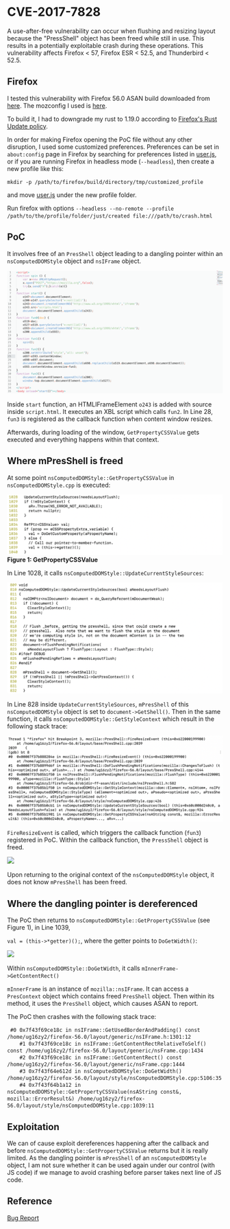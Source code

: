 # CVE-2017-7828

A use-after-free vulnerability can occur when flushing and resizing layout because the "PressShell" object has been freed while still in use. This results in a potentially exploitable crash during these operations. This vulnerability affects Firefox < 57, Firefox ESR < 52.5, and Thunderbird < 52.5.

## Firefox

I tested this vulnerability with Firefox 56.0 ASAN build downloaded from [here](https://ftp.mozilla.org/pub/firefox/releases/56.0/source/). The mozconfig I used is [here](https://github.com/ZihanYe/Firefox-Exploitation/blob/master/Manual%20Exploitation/CVE-2017-7828/mozconfig).

To build it, I had to downgrade my rust to 1.19.0 according to [Firefox's Rust Update policy](https://wiki.mozilla.org/Rust_Update_Policy_for_Firefox).

In order for making Firefox opening the PoC file without any other disruption, I used some customized preferences. Preferences can be set in ```about:config``` page in Firefox by searching for preferences listed in [user.js](https://github.com/ZihanYe/Firefox-Exploitation/blob/master/Manual%20Exploitation/CVE-2017-7828/user.js), or if you are running Firefox in headless mode (```--headless```), then create a new profile like this:

```
mkdir -p /path/to/firefox/build/directory/tmp/customized_profile
```
and move [user.js]() under the new profile folder.

Run firefox with options ```--headless --no-remote --profile /path/to/the/profile/folder/just/created file:///path/to/crash.html```

## PoC

It involves free of an ```PresShell``` object leading to a dangling pointer within an ```nsComputedDOMStyle``` object and ```nsIFrame``` object.

![](images/crash.png)

Inside ```start``` function, an HTMLIFrameElement ```o243``` is added with source inside ```script.html```. It executes an XBL script which calls ```fun2```. In Line 28, ```fun3``` is registered as the callback function when content window resizes.

Afterwards, during loading of the window, ```GetPropertyCSSValue``` gets executed and everything happens within that context.

## Where mPresShell is freed

At some point ```nsComputedDOMStyle::GetPropertyCSSValue``` in ```nsComputedDOMStyle.cpp``` is executed:

![](images/image2.png)
**Figure 1: GetPropertyCSSValue**

In Line 1028, it calls ```nsComputedDOMStyle::UpdateCurrentStyleSources```:

![](images/image1.png)

In Line 828 inside ```UpdateCurrentStyleSources```, ```mPresShell``` of this ```nsComputedDOMStyle``` object is set to ```document->GetShell()```. Then in the same function, it calls ```nsComputedDOMStyle::GetStyleContext``` which result in the following stack trace:

![](images/image3.png)

```FireResizeEvent``` is called, which triggers the callback function (```fun3```) registered in PoC. Within the callback function, the ```PressShell``` object is freed.

![](images/image4.png)

Upon returning to the original context of the ```nsComputedDOMStyle``` object, it does not know ```mPresShell``` has been freed.

## Where the dangling pointer is dereferenced

The PoC then returns to ```nsComputedDOMStyle::GetPropertyCSSValue``` (see Figure 1), in Line 1039, 

```val = (this->*getter)();```, where the getter points to ```DoGetWidth()```:

![](images/image5.png)

Within ```nsComputedDOMStyle::DoGetWidth```, it calls ```mInnerFrame->GetContentRect()```

```mInnerFrame``` is an instance of ```mozilla::nsIFrame```. It can access a ```PresContext``` object which contains freed ```PresShell``` object. Then within its method, it uses the ```PresShell``` object, which causes ASAN to report.

The PoC then crashes with the following stack trace:

```
 #0 0x7f43f69ce18c in nsIFrame::GetUsedBorderAndPadding() const /home/ug16zy2/firefox-56.0/layout/generic/nsIFrame.h:1301:12
    #1 0x7f43f69ce18c in nsIFrame::GetContentRectRelativeToSelf() const /home/ug16zy2/firefox-56.0/layout/generic/nsFrame.cpp:1434
    #2 0x7f43f69ce18c in nsIFrame::GetContentRect() const /home/ug16zy2/firefox-56.0/layout/generic/nsFrame.cpp:1444
    #3 0x7f43f64e612d in nsComputedDOMStyle::DoGetWidth() /home/ug16zy2/firefox-56.0/layout/style/nsComputedDOMStyle.cpp:5106:35
    #4 0x7f43f64b1a12 in nsComputedDOMStyle::GetPropertyCSSValue(nsAString const&, mozilla::ErrorResult&) /home/ug16zy2/firefox-56.0/layout/style/nsComputedDOMStyle.cpp:1039:11
```

## Exploitation
We can of cause exploit dereferences happening after the callback and before ```nsComputedDOMStyle::GetPropertyCSSValue``` returns but it is really limited. As the dangling pointer is ```mPresShell``` of an ```nsComputedDOMStyle``` object, I am not sure whether it can be used again under our control (with JS code) if we manage to avoid crashing before parser takes next line of JS code.


## Reference 

[Bug Report](https://bugzilla.mozilla.org/show_bug.cgi?id=1406750)